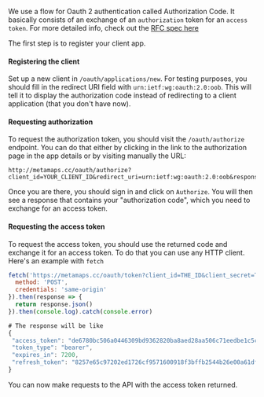 We use a flow for Oauth 2 authentication called Authorization Code. It basically consists of an exchange of an `authorization` token for an `access token`. For more detailed info, check out the [RFC spec here](http://tools.ietf.org/html/rfc6749#section-4.1)

The first step is to register your client app.

#### Registering the client

Set up a new client in `/oauth/applications/new`. For testing purposes, you should fill in the redirect URI field with `urn:ietf:wg:oauth:2.0:oob`. This will tell it to display the authorization code instead of redirecting to a client application (that you don't have now).

#### Requesting authorization

To request the authorization token, you should visit the `/oauth/authorize` endpoint. You can do that either by clicking in the link to the authorization page in the app details or by visiting manually the URL:

```
http://metamaps.cc/oauth/authorize?client_id=YOUR_CLIENT_ID&redirect_uri=urn:ietf:wg:oauth:2.0:oob&response_type=code
```

Once you are there, you should sign in and click on `Authorize`.
You will then see a response that contains your "authorization code", which you need to exchange for an access token.

#### Requesting the access token

To request the access token, you should use the returned code and exchange it for an access token. To do that you can use any HTTP client. Here's an example with `fetch`

```javascript
fetch('https://metamaps.cc/oauth/token?client_id=THE_ID&client_secret=THE_SECRET&code=RETURNED_CODE&grant_type=authorization_code&redirect_uri=urn:ietf:wg:oauth:2.0:oob', {
  method: 'POST',
  credentials: 'same-origin'
}).then(response => {
  return response.json()
}).then(console.log).catch(console.error)

# The response will be like
{
 "access_token": "de6780bc506a0446309bd9362820ba8aed28aa506c71eedbe1c5c4f9dd350e54",
 "token_type": "bearer", 
 "expires_in": 7200,
 "refresh_token": "8257e65c97202ed1726cf9571600918f3bffb2544b26e00a61df9897668c33a1"
}
```

You can now make requests to the API with the access token returned.
